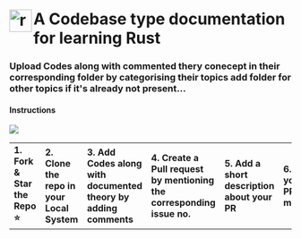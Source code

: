 
<h1><img src="https://github.com/SjxSubham/Rust/assets/142329838/c276b246-c373-42d2-95b0-05abee48b33b" align= "left" alt="rust" width="40" height="40" href=""/> A Codebase type documentation for learning Rust </h1>

### Upload Codes along with commented thery conecept in their corresponding folder by categorising their topics add folder for other topics if it's already not present...


#### Instructions
<table>
<tc>
<td><B>
1. Fork & Star the Repo ⭐
  
  </td></B><td><b>
2.  Clone the repo in your Local System</b></td><td><b>
3.  Add Codes along with documented theory by adding comments</b></td><td><b>
4.  Create a Pull request by mentioning the corresponding issue no.</b></td><td><b>
5.  Add a short description about your PR</b></td><td><b>
6.  Get your PR merged</b>
</td>
</tc>
<img src="https://contrib.rocks/image?repo=SjxSubham/Hacktoberfest-Rust&cacheBuster=9876" href="https://github.com/SjxSubham/Hacktoberfest-Rust/graphs/contributors" />
</table>

